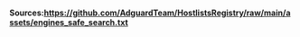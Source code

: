 #### Sources:https://github.com/AdguardTeam/HostlistsRegistry/raw/main/assets/engines_safe_search.txt